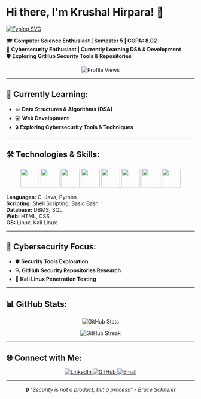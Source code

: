 # Hi there, I'm Krushal Hirpara! 👋

[![Typing SVG](https://readme-typing-svg.herokuapp.com?size=24&color=00FF00&lines=CSE+Student+%40+Parul+University;Cybersecurity+Enthusiast;DSA+%26+Development+Learner;Exploring+Security+Tools+%26+Repos)](https://github.com/KRUSHAL2956)

🎓 **Computer Science Enthusiast | Semester 5 | CGPA: 8.02**  
🔐 **Cybersecurity Enthusiast | Currently Learning DSA & Development**  
🛡️ **Exploring GitHub Security Tools & Repositories**

<p align="center">
  <img src="https://komarev.com/ghpvc/?username=KRUSHAL2956&color=green&style=for-the-badge" alt="Profile Views">
</p>

---

## 🚀 Currently Learning:
- 📊 **Data Structures & Algorithms (DSA)**
- 💻 **Web Development**
- 🔒 **Exploring Cybersecurity Tools & Techniques**


---

## 🛠️ Technologies & Skills:
<p align="center">
  <a href="https://en.wikipedia.org/wiki/C_(programming_language)" title="C">
    <img src="https://cdn.jsdelivr.net/gh/devicons/devicon/icons/c/c-original.svg" width="50" height="50">
  </a>
  <a href="https://www.java.com/" title="Java">
    <img src="https://cdn.jsdelivr.net/gh/devicons/devicon/icons/java/java-original.svg" width="50" height="50">
  </a>
  <a href="https://www.python.org/" title="Python">
    <img src="https://cdn.jsdelivr.net/gh/devicons/devicon/icons/python/python-original.svg" width="50" height="50">
  </a>
  <a href="https://developer.mozilla.org/en-US/docs/Web/HTML" title="HTML">
    <img src="https://cdn.jsdelivr.net/gh/devicons/devicon/icons/html5/html5-original.svg" width="50" height="50">
  </a>
  <a href="https://developer.mozilla.org/en-US/docs/Web/CSS" title="CSS">
    <img src="https://cdn.jsdelivr.net/gh/devicons/devicon/icons/css3/css3-original.svg" width="50" height="50">
  </a>
  <a href="https://www.linux.org/" title="Linux">
    <img src="https://cdn.jsdelivr.net/gh/devicons/devicon/icons/linux/linux-original.svg" width="50" height="50">
  </a>
  <a href="https://www.kali.org/" title="Kali Linux">
    <img src="https://img.icons8.com/color/48/000000/kali-linux.png" width="50" height="50">
  </a>
  <a href="https://www.mysql.com/" title="SQL/DBMS">
    <img src="https://cdn.jsdelivr.net/gh/devicons/devicon/icons/mysql/mysql-original.svg" width="50" height="50">
  </a>
</p>

**Languages:** C, Java, Python  
**Scripting:** Shell Scripting, Basic Bash  
**Database:** DBMS, SQL  
**Web:** HTML, CSS  
**OS:** Linux, Kali Linux  

---

## 🔐 Cybersecurity Focus:
- 🛡️ **Security Tools Exploration**
- 🔍 **GitHub Security Repositories Research**
- 🐧 **Kali Linux Penetration Testing**


---

## 📊 GitHub Stats:
<p align="center">
  <img src="https://github-readme-stats.vercel.app/api?username=KRUSHAL2956&show_icons=true&theme=dark&count_private=true" alt="GitHub Stats">
</p>

<p align="center">
  <img src="https://github-readme-streak-stats.herokuapp.com/?user=KRUSHAL2956&theme=dark" alt="GitHub Streak">
</p>

---

## 🌐 Connect with Me:
<p align="center">
  <a href="http://www.linkedin.com/in/krushal-hirpara-29y05" title="LinkedIn">
    <img src="https://img.shields.io/badge/LinkedIn-0077B5?style=for-the-badge&logo=linkedin&logoColor=white" alt="LinkedIn">
  </a>
  <a href="https://github.com/KRUSHAL2956" title="GitHub">
    <img src="https://img.shields.io/badge/GitHub-100000?style=for-the-badge&logo=github&logoColor=white" alt="GitHub">
  </a>
  <a href="mailto:krushalhirpara.connect@gmail.com" title="Email">
    <img src="https://img.shields.io/badge/Gmail-D14836?style=for-the-badge&logo=gmail&logoColor=white" alt="Email">
  </a>
</p>

---

<p align="center">
  <i>🔒 "Security is not a product, but a process" - Bruce Schneier</i>
</p>